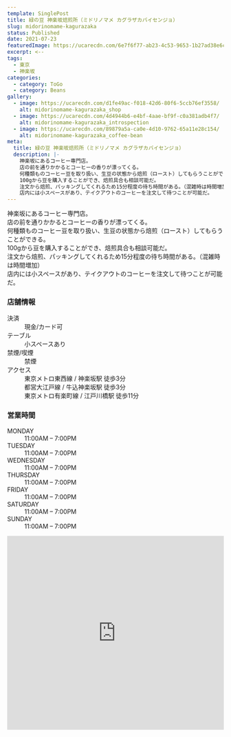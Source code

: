 ```yaml
---
template: SinglePost
title: 緑の豆 神楽坂焙煎所（ミドリノマメ カグラザカバイセンジョ）
slug: midorinomame-kagurazaka
status: Published
date: 2021-07-23
featuredImage: https://ucarecdn.com/6e7f6f77-ab23-4c53-9653-1b27ad38e6c0/
excerpt: <--
tags:
  - 東京
  - 神楽坂
categories:
  - category: ToGo
  - category: Beans
gallery:
  - image: https://ucarecdn.com/d1fe49ac-f018-42d6-80f6-5ccb76ef3558/
    alt: midorinomame-kagurazaka_shop
  - image: https://ucarecdn.com/4d4944b6-e4bf-4aae-bf9f-c0a381adb4f7/
    alt: midorinomame-kagurazaka_introspection
  - image: https://ucarecdn.com/89879a5a-ca0e-4d10-9762-65a11e28c154/
    alt: midorinomame-kagurazaka_coffee-bean
meta:
  title: 緑の豆 神楽坂焙煎所（ミドリノマメ カグラザカバイセンジョ）
  description: |-
    神楽坂にあるコーヒー専門店。
    店の前を通りかかるとコーヒーの香りが漂ってくる。
    何種類ものコーヒー豆を取り扱い、生豆の状態から焙煎（ロースト）してもらうことができる。
    100gから豆を購入することができ、焙煎具合も相談可能だ。
    注文から焙煎、パッキングしてくれるため15分程度の待ち時間がある。（混雑時は時間増加）
    店内には小スペースがあり、テイクアウトのコーヒーを注文して待つことが可能だ。
---
```

神楽坂にあるコーヒー専門店。\
店の前を通りかかるとコーヒーの香りが漂ってくる。\
何種類ものコーヒー豆を取り扱い、生豆の状態から焙煎（ロースト）してもらうことができる。\
100gから豆を購入することができ、焙煎具合も相談可能だ。\
注文から焙煎、パッキングしてくれるため15分程度の待ち時間がある。（混雑時は時間増加）\
店内には小スペースがあり、テイクアウトのコーヒーを注文して待つことが可能だ。



### 店舗情報

<dl id="info">

<dt>決済</dt>
<dd>現金/カード可</dd>
<dt>テーブル</dt>
<dd>小スペースあり</dd>
<dt>禁煙/喫煙</dt>
<dd>禁煙</dd>
<dt>アクセス</dt>
<dd>東京メトロ東西線 / 神楽坂駅 徒歩3分</dd>
<dd>都営大江戸線 / 牛込神楽坂駅 徒歩3分</dd>
<dd>東京メトロ有楽町線 / 江戸川橋駅 徒歩11分</dd>
</dd>
</dl>

### 営業時間

<dl id="op_h">

<dt>MONDAY</dt>
<dd>11:00AM – 7:00PM</dd>
<dt>TUESDAY</dt>
<dd>11:00AM – 7:00PM</dd>
<dt>WEDNESDAY</dt>
<dd>11:00AM – 7:00PM</dd>
<dt>THURSDAY</dt>
<dd>11:00AM – 7:00PM</dd>
<dt>FRIDAY</dt>
<dd>11:00AM – 7:00PM</dd>
<dt>SATURDAY</dt>
<dd>11:00AM – 7:00PM</dd>
<dt>SUNDAY</dt>
<dd>11:00AM – 7:00PM</dd>

</dl>

<iframe src="https://www.google.com/maps/embed?pb=!1m14!1m8!1m3!1d12959.80331722236!2d139.7363197!3d35.7028276!3m2!1i1024!2i768!4f13.1!3m3!1m2!1s0x0%3A0x9250efa04c72371b!2z57eR44Gu6LGGIOelnualveWdgueEmeeFjuaJgA!5e0!3m2!1sja!2sjp!4v1584351774407!5m2!1sja!2sjp" width="100%" height="450" frameborder="0" style="border:0;" allowfullscreen="" aria-hidden="false" tabindex="0"></iframe>